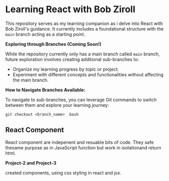 # Learning React with Bob Ziroll

This repository serves as my learning companion as i delve into React with Bob Ziroll's guidance. It currently includes a foundational structure with the `main` branch acting as a starting point.

**Exploring through Branches (Coming Soon!)**

While the repository currently only has a main branch called `main` branch, future exploration involves creating additional sub-branches to:

* Organize my learning progress by topic or project.
* Experiment with different concepts and functionalities without affecting the main branch.

**How to Navigate Branches Available:**

To navigate to sub-branches, you can leverage Git commands to switch between them and explore your learning journey:


```git checkout <branch_name>  bash```

## React Component

 React component are indepenent and resuable bits of code. They safe thesame purpose as in JavaScript function but work in isolationand return html.

 **Project-2 and Project-3**

 created components, using css styling in react and jsx.